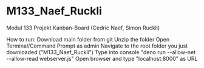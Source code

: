# M133_Naef_Ruckli
Modul 133 Projekt Kanban-Board (Cedric Naef, Simon Ruckli)

How to run:
Download main folder from git
Unzip the folder
Open Terminal/Command Prompt as admin
Navigate to the root folder you just downloaded ("M133_Naef_Ruckli")
Type into console "deno run --allow-net --allow-read webserver.js"
Open browser and type "localhost:8000" as URL